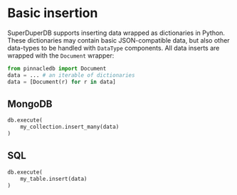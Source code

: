 # Basic insertion

SuperDuperDB supports inserting data wrapped as dictionaries in Python.
These dictionaries may contain basic JSON-compatible data, but also 
other data-types to be handled with `DataType` components. All data inserts are wrapped with the `Document` wrapper:

```python
from pinnacledb import Document
data = ... # an iterable of dictionaries
data = [Document(r) for r in data]
```

## MongoDB

```python
db.execute(
    my_collection.insert_many(data)
)
```

## SQL

```python
db.execute(
    my_table.insert(data)
)
```